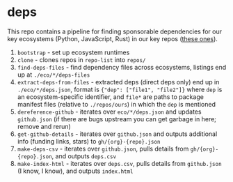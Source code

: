 # deps

This repo contains a pipeline for finding sponsorable dependencies for our key
ecosystems (Python, JavaScript, Rust) in our key repos ([these
ones](https://open.sentry.io/structure/)).

1. `bootstrap` - set up ecosystem runtimes
1. `clone` - clones repos in `repo-list` into `repos/`
1. `find-deps-files` - find dependency files across ecosystems, listings end up
   at `./eco/*/deps-files`
1. `extract-deps-from-files` - extracted deps (direct deps only) end up in
   `./eco/*/deps.json`, format is `{"dep": ["file1", "file2"]}` where `dep` is an
ecosystem-specific identifier, and `file*` are paths to package manifest files (relative to `./repos/ours`) in which the `dep` is mentioned
1. `dereference-github` - iterates over `eco/*/deps.json` and updates
   `github.json` (if there are bugs upstream you can get garbage in here;
remove and rerun)
1. `get-github-details` - iterates over `github.json` and outputs additional
   info (funding links, stars) to `gh/{org}-{repo}.json`
1. `make-deps-csv` - iterates over `github.json`, pulls details from
   `gh/{org}-{repo}.json`, and outputs `deps.csv`
1. `make-index-html` - iterates over `deps.csv`, pulls details from `github.json` (I
   know, I know), and outputs `index.html`
